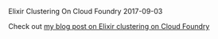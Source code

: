 Elixir Clustering On Cloud Foundry
2017-09-03

Check out [my blog post on Elixir clustering on Cloud Foundry](http://engineering.pivotal.io/post/elixir-clustering-on-cloud-foundry/)
